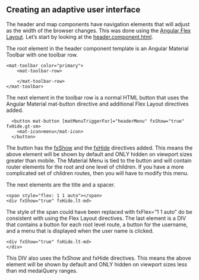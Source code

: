 ## Creating an adaptive user interface

The header and map components have navigation elements that will adjust as the width of the browser changes. This was done using the [Angular Flex Layout](https://github.com/angular/flex-layout). Let’s start by looking at the [header.component.html](https://github.com/epaitz/jsapi-angular-ngrx-ds2021/blob/master/src/app/header/header.component.html). 

The root element in the header component template is an Angular Material Toolbar with one toolbar row.

    <mat-toolbar color="primary">
        <mat-toolbar-row>

        </mat-toolbar-row>
    </mat-toolbar>

The next element in the toolbar row is a normal HTML button that uses the Angular Material mat-button directive and additional Flex Layout directives added. 

      <button mat-button [matMenuTriggerFor]="headerMenu" fxShow="true" fxHide.gt-sm>
        <mat-icon>menu</mat-icon>
      </button>

The button has the [fxShow](https://github.com/angular/flex-layout/wiki/fxShow-API) and the [fxHide](https://github.com/angular/flex-layout/wiki/fxHide-API) directives added. This means the above element will be shown by default and ONLY hidden on viewport sizes greater than mobile. The Material Menu is tied to the button and will contain router elements for the root and one level of children. If you have a more complicated set of children routes, then you will have to modify this menu.

The next elements are the title and a spacer. 

    <span style="flex: 1 1 auto"></span>
    <div fxShow="true" fxHide.lt-md>
      
The style of the span could have been replaced with fxFlex=”1 1 auto” do be consistent with using the Flex Layout directives. 
The last element is a DIV that contains a button for each root level route, a button for the username, and a menu that is displayed when the user name is clicked. 

    <div fxShow="true" fxHide.lt-md>
    </div>

This DIV also uses the fxShow and fxHide directives. This means the above element will be shown by default and ONLY hidden on viewport sizes less than md medaiQuery ranges.



